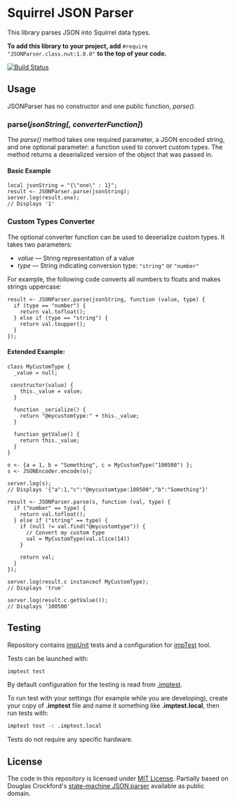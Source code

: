 # Squirrel JSON Parser

This library parses JSON into Squirrel data types.

**To add this library to your project, add** `#require "JSONParser.class.nut:1.0.0"` **to the top of your code.**

[![Build Status](https://travis-ci.org/electricimp/JSONParser.svg?branch=master)](https://travis-ci.org/electricimp/JSONParser)

## Usage

JSONParser has no constructor and one public function, *parse()*.

### parse(*jsonString[, converterFunction]*)

The *parse()* method takes one required parameter, a JSON encoded string, and one optional parameter: a function used to convert custom types. The method returns a deserialized version of the object that was passed in.

#### Basic Example

```squirrel
local jsonString = "{\"one\" : 1}";
result <- JSONParser.parse(jsonString);
server.log(result.one);
// Displays '1'
```

### Custom Types Converter

The optional converter function can be used to deserialize custom types. It takes two parameters:

- *value* &mdash; String representation of a value
- *type* &mdash; String indicating conversion type: `"string"` or `"number"`

For example, the following code converts all numbers to floats and makes strings uppercase:

```squirrel
result <- JSONParser.parse(jsonString, function (value, type) {
  if (type == "number") {
    return val.tofloat();
  } else if (type == "string") {
    return val.toupper();
  }
});
```

#### Extended Example:

```squirrel
class MyCustomType {
  _value = null;

 constructor(value) {
    this._value = value;
  }

  function _serialize() {
    return "@mycustomtype:" + this._value;
  }

  function getValue() {
    return this._value;
  }
}

o <- {a = 1, b = "Something", c = MyCustomType("100500") };
s <- JSONEncoder.encode(o);

server.log(s);
// Displays '{"a":1,"c":"@mycustomtype:100500","b":"Something"}'

result <- JSONParser.parse(s, function (val, type) {
  if ("number" == type) {
    return val.tofloat();
  } else if ("string" == type) {
    if (null != val.find("@mycustomtype")) {
      // Convert my custom type
      val = MyCustomType(val.slice(14))
    }

    return val;
  }
});

server.log(result.c instanceof MyCustomType);
// Displays 'true'

server.log(result.c.getValue());
// Displays '100500'
```

## Testing

Repository contains [impUnit](https://github.com/electricimp/impUnit) tests and a configuration for [impTest](https://github.com/electricimp/impTest) tool.

Tests can be launched with:

```bash
imptest test
```

By default configuration for the testing is read from [.imptest](https://github.com/electricimp/impTest/blob/develop/docs/imptest-spec.md).

To run test with your settings (for example while you are developing), create your copy of **.imptest** file and name it something like **.imptest.local**, then run tests with:

 ```bash
 imptest test -c .imptest.local
 ```

Tests do not require any specific hardware.

## License

The code in this repository is licensed under [MIT License](https://github.com/electricimp/serializer/tree/master/LICENSE). Partially based on Douglas Crockford's [state-machine JSON parser](https://github.com/douglascrockford/JSON-js/blob/master/json_parse_state.js) available as public domain.

